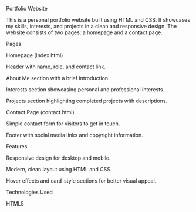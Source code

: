 Portfolio Website

This is a personal portfolio website built using HTML and CSS. It showcases my skills, interests, and projects in a clean and responsive design. The website consists of two pages: a homepage and a contact page.

Pages

Homepage (index.html)

Header with name, role, and contact link.

About Me section with a brief introduction.

Interests section showcasing personal and professional interests.

Projects section highlighting completed projects with descriptions.

Contact Page (contact.html)

Simple contact form for visitors to get in touch.

Footer with social media links and copyright information.

Features

Responsive design for desktop and mobile.

Modern, clean layout using HTML and CSS.

Hover effects and card-style sections for better visual appeal.

Technologies Used

HTML5
